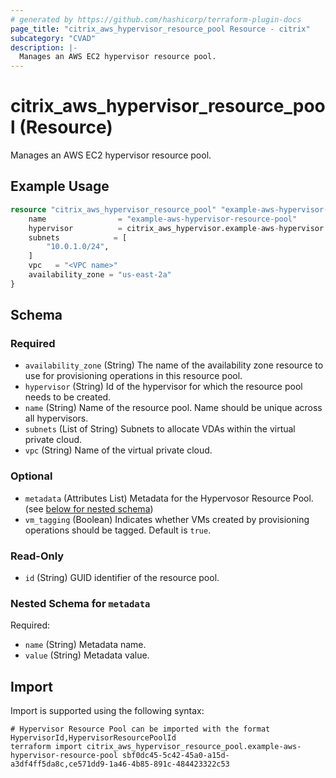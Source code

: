 ```yaml
---
# generated by https://github.com/hashicorp/terraform-plugin-docs
page_title: "citrix_aws_hypervisor_resource_pool Resource - citrix"
subcategory: "CVAD"
description: |-
  Manages an AWS EC2 hypervisor resource pool.
---
```


# citrix_aws_hypervisor_resource_pool (Resource)

Manages an AWS EC2 hypervisor resource pool.

## Example Usage

```terraform
resource "citrix_aws_hypervisor_resource_pool" "example-aws-hypervisor-resource-pool" {
    name                = "example-aws-hypervisor-resource-pool"
    hypervisor          = citrix_aws_hypervisor.example-aws-hypervisor.id
    subnets            = [
        "10.0.1.0/24",
    ]
    vpc   = "<VPC name>"
    availability_zone = "us-east-2a"
}
```

<!-- schema generated by tfplugindocs -->
## Schema

### Required

- `availability_zone` (String) The name of the availability zone resource to use for provisioning operations in this resource pool.
- `hypervisor` (String) Id of the hypervisor for which the resource pool needs to be created.
- `name` (String) Name of the resource pool. Name should be unique across all hypervisors.
- `subnets` (List of String) Subnets to allocate VDAs within the virtual private cloud.
- `vpc` (String) Name of the virtual private cloud.

### Optional

- `metadata` (Attributes List) Metadata for the Hypervosor Resource Pool. (see [below for nested schema](#nestedatt--metadata))
- `vm_tagging` (Boolean) Indicates whether VMs created by provisioning operations should be tagged. Default is `true`.

### Read-Only

- `id` (String) GUID identifier of the resource pool.

<a id="nestedatt--metadata"></a>
### Nested Schema for `metadata`

Required:

- `name` (String) Metadata name.
- `value` (String) Metadata value.

## Import

Import is supported using the following syntax:

```shell
# Hypervisor Resource Pool can be imported with the format HypervisorId,HypervisorResourcePoolId
terraform import citrix_aws_hypervisor_resource_pool.example-aws-hypervisor-resource-pool sbf0dc45-5c42-45a0-a15d-a3df4ff5da8c,ce571dd9-1a46-4b85-891c-484423322c53
```